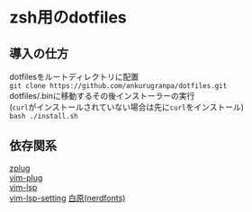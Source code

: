 # zsh用のdotfiles
## 導入の仕方  
dotfilesをルートディレクトリに配置   
`git clone https://github.com/ankurugranpa/dotfiles.git`  
dotfiles/.binに移動するその後インストーラーの実行  
(`curl`がインストールされていない場合は先に`curl`をインストール)  
`bash ./install.sh`  
## 依存関系   
[zplug](https://github.com/zplug/zplug)  
[vim-plug](https://github.com/junegunn/vim-plug)  
[vim-lsp](https://github.com/prabirshrestha/vim-lsp)  
[vim-lsp-setting](https://github.com/mattn/vim-lsp-settings)
[白原(nerdfonts)](https://github.com/yuru7/HackGen)
